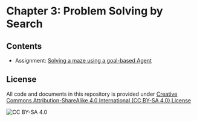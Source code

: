 <!-- #region -->
# Chapter 3: Problem Solving by Search

## Contents

* Assignment: [Solving a maze using a goal-based Agent](https://colab.research.google.com/github/mhahsler/CS7320-AI/blob/master/Search/Maze.ipynb)



## License
All code and documents in this repository is provided under [Creative Commons Attribution-ShareAlike 4.0 International (CC BY-SA 4.0) License](https://creativecommons.org/licenses/by-sa/4.0/)

![CC BY-SA 4.0](https://licensebuttons.net/l/by-sa/3.0/88x31.png)
<!-- #endregion -->

```python

```
